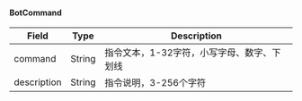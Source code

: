 #### BotCommand

| Field | Type | Description |
|----|----|----|
|command|String|指令文本，1-32字符，小写字母、数字、下划线|
|description|String|指令说明，3-256个字符|